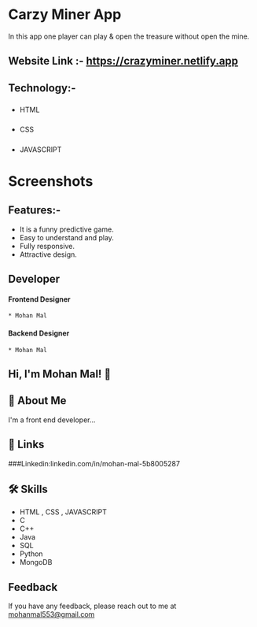 # Carzy Miner App

In this app one player can play & open the treasure without open the mine.
 
## Website Link :- https://crazyminer.netlify.app

## Technology:-

##### 
 * HTML
##### 
* CSS
  ##### 
 * JAVASCRIPT

# Screenshots



## Features:-
 * It is a funny predictive game.
 * Easy to understand and play.
 * Fully responsive.
 * Attractive design.




## Developer
 #### Frontend Designer
    * Mohan Mal
 #### Backend Designer
    * Mohan Mal


## Hi, I'm Mohan Mal! 👋


## 🚀 About Me
I'm a front end developer...


## 🔗 Links

###Linkedin:linkedin.com/in/mohan-mal-5b8005287


## 🛠 Skills
* HTML , CSS , JAVASCRIPT
* C
* C++
* Java
* SQL
* Python
* MongoDB

## Feedback

If you have any feedback, please reach out to me at mohanmal553@gmail.com 
